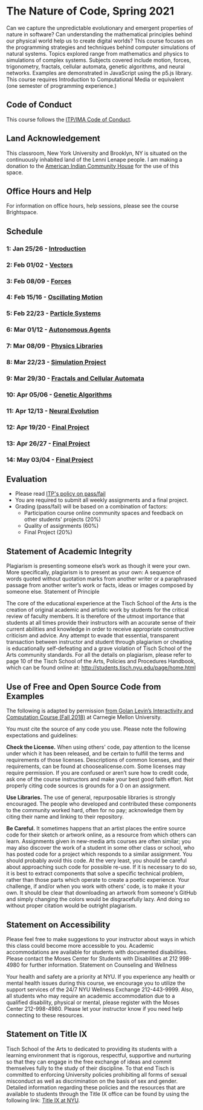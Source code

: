 # The Nature of Code, Spring 2021

Can we capture the unpredictable evolutionary and emergent properties of nature in software? Can understanding the mathematical principles behind our physical world help us to create digital worlds? This course focuses on the programming strategies and techniques behind computer simulations of natural systems. Topics explored range from mathematics and physics to simulations of complex systems. Subjects covered include motion, forces, trigonometry, fractals, cellular automata, genetic algorithms, and neural networks. Examples are demonstrated in JavaScript using the p5.js library. This course requires Introduction to Computational Media or equivalent (one semester of programming experience.)

## Code of Conduct

This course follows the [ITP/IMA Code of Conduct](https://github.com/ITPNYU/ITP-IMA-Code-of-Conduct/blob/main/README.md).

## Land Acknowledgement

This classroom, New York University and Brooklyn, NY is situated on the continuously inhabited land of the Lenni Lenape people. I am making a donation to the [American Indian Community House](https://aich.org/) for the use of this space.

## Office Hours and Help

For information on office hours, help sessions, please see the course Brightspace.

## Schedule

### 1: Jan 25/26 - [Introduction](module00-intro)

### 2: Feb 01/02 - [Vectors](module01-vectors)

### 3: Feb 08/09 - [Forces](module02-forces)

### 4: Feb 15/16 - [Oscillating Motion](module03-osc)

### 5: Feb 22/23 - [Particle Systems](module04-systems)

### 6: Mar 01/12 - [Autonomous Agents](module05-agents)

### 7: Mar 08/09 - [Physics Libraries](module06-libraries)

### 8: Mar 22/23 - [Simulation Project](projects/simulation)

### 9: Mar 29/30 - [Fractals and Cellular Automata](module07-fractals-ca)

### 10: Apr 05/06 - [Genetic Algorithms](module08-ga)

### 11: Apr 12/13 - [Neural Evolution](module09-neuro)

### 12: Apr 19/20 - [Final Project](projects/final)

### 13: Apr 26/27 - [Final Project](projects/final)

### 14: May 03/04 - [Final Project](projects/final)

## Evaluation

- Please read [ITP's policy on pass/fail](http://help.itp.nyu.edu/academic-policies/pass-fail)
- You are required to submit all weekly assignments and a final project.
- Grading (pass/fail) will be based on a combination of factors:
  - Participation course online community spaces and feedback on other students' projects (20%)
  - Quality of assignments (60%)
  - Final Project (20%)

## Statement of Academic Integrity

Plagiarism is presenting someone else’s work as though it were your own. More specifically, plagiarism is to present as your own: A sequence of words quoted without quotation marks from another writer or a paraphrased passage from another writer’s work or facts, ideas or images composed by someone else.
Statement of Principle

The core of the educational experience at the Tisch School of the Arts is the creation of original academic and artistic work by students for the critical review of faculty members. It is therefore of the utmost importance that students at all times provide their instructors with an accurate sense of their current abilities and knowledge in order to receive appropriate constructive criticism and advice. Any attempt to evade that essential, transparent transaction between instructor and student through plagiarism or cheating is educationally self-defeating and a grave violation of Tisch School of the Arts community standards. For all the details on plagiarism, please refer to page 10 of the Tisch School of the Arts, Policies and Procedures Handbook, which can be found online at: http://students.tisch.nyu.edu/page/home.html

## Use of Free and Open Source Code from Examples

The following is adapted by permission [from Golan Levin’s Interactivity and Computation Course (Fall 2018)](http://cmuems.com/2018/60212f/syllabus/academic-integrity/) at Carnegie Mellon University.

You must cite the source of any code you use. Please note the following expectations and guidelines:

**Check the License.** When using others' code, pay attention to the license under which it has been released, and be certain to fulfill the terms and requirements of those licenses. Descriptions of common licenses, and their requirements, can be found at choosealicense.com. Some licenses may require permission. If you are confused or aren’t sure how to credit code, ask one of the course instructors and make your best good faith effort. Not properly citing code sources is grounds for a 0 on an assignment.

**Use Libraries.** The use of general, repurposable libraries is strongly encouraged. The people who developed and contributed these components to the community worked hard, often for no pay; acknowledge them by citing their name and linking to their repository.

**Be Careful.** It sometimes happens that an artist places the entire source code for their sketch or artwork online, as a resource from which others can learn. Assignments given in new-media arts courses are often similar; you may also discover the work of a student in some other class or school, who has posted code for a project which responds to a similar assignment. You should probably avoid this code. At the very least, you should be careful about approaching such code for possible re-use. If it is necessary to do so, it is best to extract components that solve a specific technical problem, rather than those parts which operate to create a poetic experience. Your challenge, if and/or when you work with others' code, is to make it your own. It should be clear that downloading an artwork from someone's GitHub and simply changing the colors would be disgracefully lazy. And doing so without proper citation would be outright plagiarism.

## Statement on Accessibility

Please feel free to make suggestions to your instructor about ways in which this class could become more accessible to you. Academic accommodations are available for students with documented disabilities. Please contact the Moses Center for Students with Disabilities at 212 998-4980 for further information.
Statement on Counseling and Wellness

Your health and safety are a priority at NYU. If you experience any health or mental health issues during this course, we encourage you to utilize the support services of the 24/7 NYU Wellness Exchange 212-443-9999. Also, all students who may require an academic accommodation due to a qualified disability, physical or mental, please register with the Moses Center 212-998-4980. Please let your instructor know if you need help connecting to these resources.

## Statement on Title IX

Tisch School of the Arts to dedicated to providing its students with a learning environment that is rigorous, respectful, supportive and nurturing so that they can engage in the free exchange of ideas and commit themselves fully to the study of their discipline. To that end Tisch is committed to enforcing University policies prohibiting all forms of sexual misconduct as well as discrimination on the basis of sex and gender. Detailed information regarding these policies and the resources that are available to students through the Title IX office can be found by using the following link: [Title IX at NYU](https://www.nyu.edu/about/policies-guidelines-compliance/equal-opportunity/title9.html).
